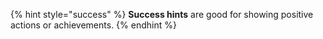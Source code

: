 {% hint style="success" %}
**Success hints** are good for showing positive actions or achievements.
{% endhint %}
